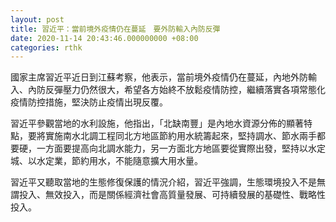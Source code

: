 ```yaml
---
layout: post
title: 習近平：當前境外疫情仍在蔓延　要外防輸入內防反彈
date: 2020-11-14 20:43:46.000000000 +08:00
categories: rthk
---
```


國家主席習近平近日到江蘇考察，他表示，當前境外疫情仍在蔓延，內地外防輸入、內防反彈壓力仍然很大，希望各方始終不放鬆疫情防控，繼續落實各項常態化疫情防控措施，堅決防止疫情出現反覆。

習近平參觀當地的水利設施，他指出，「北缺南豐」是內地水資源分佈的顯著特點，要將實施南水北調工程同北方地區節約用水統籌起來，堅持調水、節水兩手都要硬，一方面要提高向北調水能力，另一方面北方地區要從實際出發，堅持以水定城、以水定業，節約用水，不能隨意擴大用水量。

習近平又聽取當地的生態修復保護的情況介紹，習近平強調，生態環境投入不是無謂投入、無效投入，而是關係經濟社會高質量發展、可持續發展的基礎性、戰略性投入。
